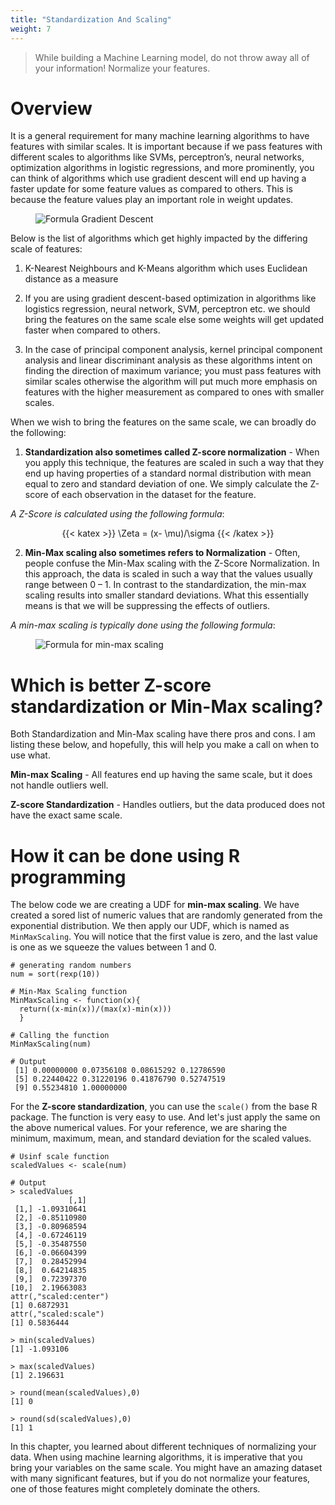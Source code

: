 ```yaml
---
title: "Standardization And Scaling"
weight: 7
---
```


> While building a Machine Learning model, do not throw away all of your information! Normalize your features.

# Overview
It is a general requirement for many machine learning algorithms to have features with similar scales. It is important because if we pass features with different scales to algorithms like SVMs, perceptron’s, neural networks, optimization algorithms in logistic regressions, and more prominently, you can think of algorithms which use gradient descent will end up having a faster update for some feature values as compared to others. This is because the feature values play an important role in weight updates.

<figure>
  <img src="/images/Processing/formula.jpg" alt="Formula Gradient Descent">
</figure>

Below is the list of algorithms which get highly impacted by the differing scale of features:

1. K-Nearest Neighbours and K-Means algorithm which uses Euclidean distance as a measure

2. If you are using gradient descent-based optimization in algorithms like logistics regression, neural network, SVM, perceptron etc. we should bring the features on the same scale else some weights will get updated faster when compared to others.

3. In the case of principal component analysis, kernel principal component analysis and linear discriminant analysis as these algorithms intent on finding the direction of maximum variance; you must pass features with similar scales otherwise the algorithm will put much more emphasis on features with the higher measurement as compared to ones with smaller scales.

When we wish to bring the features on the same scale, we can broadly do the following:

1. **Standardization also sometimes called Z-score normalization** - When you apply this technique, the features are scaled in such a way that they end up having properties of a standard normal distribution with mean equal to zero and standard deviation of one. We simply calculate the Z-score of each observation in the dataset for the feature.

*A Z-Score is calculated using the following formula*:

<p style="text-align:center">
{{< katex >}}
\Zeta = (x- \mu)/\sigma
{{< /katex >}}
</p>

2. **Min-Max scaling also sometimes refers to Normalization** - Often, people confuse the Min-Max scaling with the Z-Score Normalization. In this approach, the data is scaled in such a way that the values usually range between 0 – 1. In contrast to the standardization, the min-max scaling results into smaller standard deviations. What this essentially means is that we will be suppressing the effects of outliers.  

*A min-max scaling is typically done using the following formula*:

<figure>
  <img src="/images/Processing/MinMaxScaling.jpg" alt="Formula for min-max scaling">
</figure>

# Which is better Z-score standardization or Min-Max scaling?
Both Standardization and Min-Max scaling have there pros and cons. I am listing these below, and hopefully, this will help you make a call on when to use what.

**Min-max Scaling** - All features end up having the same scale, but it does not handle outliers well.

**Z-score Standardization** - Handles outliers, but the data produced does not have the exact same scale.

# How it can be done using R programming

The below code we are creating a UDF for **min-max scaling**. We have created a sored list of numeric values that are randomly generated from the exponential distribution. We then apply our UDF, which is named as `MinMaxScaling`. You will notice that the first value is zero, and the last value is one as we squeeze the values between 1 and 0.

```
# generating random numbers
num = sort(rexp(10))

# Min-Max Scaling function
MinMaxScaling <- function(x){
  return((x-min(x))/(max(x)-min(x)))
  }

# Calling the function
MinMaxScaling(num)
```

```
# Output
 [1] 0.00000000 0.07356108 0.08615292 0.12786590
 [5] 0.22440422 0.31220196 0.41876790 0.52747519
 [9] 0.55234810 1.00000000
```

For the **Z-score standardization**, you can use the `scale()` from the base R package. The function is very easy to use. And let's just apply the same on the above numerical values. For your reference, we are sharing the minimum, maximum, mean, and standard deviation for the scaled values.

```
# Usinf scale function
scaledValues <- scale(num)
```

```
# Output
> scaledValues
             [,1]
 [1,] -1.09310641
 [2,] -0.85110980
 [3,] -0.80968594
 [4,] -0.67246119
 [5,] -0.35487550
 [6,] -0.06604399
 [7,]  0.28452994
 [8,]  0.64214835
 [9,]  0.72397370
[10,]  2.19663083
attr(,"scaled:center")
[1] 0.6872931
attr(,"scaled:scale")
[1] 0.5836444

> min(scaledValues)
[1] -1.093106

> max(scaledValues)
[1] 2.196631

> round(mean(scaledValues),0)
[1] 0

> round(sd(scaledValues),0)
[1] 1
```

In this chapter, you learned about different techniques of normalizing your data. When using machine learning algorithms, it is imperative that you bring your variables on the same scale. You might have an amazing dataset with many significant features, but if you do not normalize your features, one of those features might completely dominate the others.
